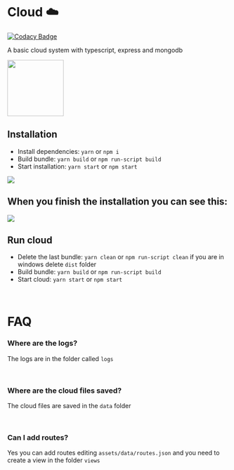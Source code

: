 # Cloud ☁️

[![Codacy Badge](https://api.codacy.com/project/badge/Grade/c42a345dff6f4d6282b980f437b010e6)](https://app.codacy.com/manual/clonalejandro/cloud?utm_source=github.com&utm_medium=referral&utm_content=clonalejandro/cloud&utm_campaign=Badge_Grade_Dashboard)

A basic cloud system with typescript, express and mongodb

<img width='128' height='128' src='https://i.imgur.com/Qe7LEJp.png'>

<br>

## Installation

- Install dependencies: `yarn` or `npm i`
- Build bundle: `yarn build` or `npm run-script build`
- Start installation: `yarn start` or `npm start`

<img src='https://i.imgur.com/6xK8jBj.jpg'>

<br>

## When you finish the installation you can see this:

<img src='https://i.imgur.com/QEVSMJw.jpg'>

<br>

## Run cloud

- Delete the last bundle: `yarn clean` or `npm run-script clean` if you are in windows delete `dist` folder
- Build bundle: `yarn build` or `npm run-script build`
- Start cloud: `yarn start` or `npm start`

<br>

# FAQ

### Where are the logs?

The logs are in the folder called `logs`

<br>

### Where are the cloud files saved?

The cloud files are saved in the `data` folder

<br>

### Can I add routes?

Yes you can add routes editing `assets/data/routes.json` and you need to create a view in the folder `views`

<br>

